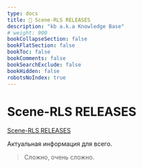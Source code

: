 ```yaml
---
type: docs
title: 🔷 Scene-RLS RELEASES
description: "kb a.k.a Knowledge Base"
# weight: 900
bookCollapseSection: false
bookFlatSection: false
bookToc: false
bookComments: false
bookSearchExclude: false
bookHidden: false
robotsNoIndex: true
---
```


# Scene-RLS RELEASES

[Scene-RLS RELEASES](https://scene-rls.net/releases/index.php?nt)

Актуальная информация для всего.

> Сложно, очень сложно.
